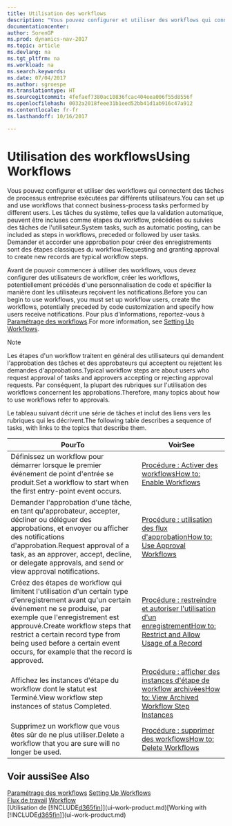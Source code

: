 ```yaml
---
title: Utilisation des workflows
description: "Vous pouvez configurer et utiliser des workflows qui connectent des tâches de processus entreprise exécutées par différents utilisateurs. Les tâches du système, telles que la validation automatique, peuvent être incluses comme étapes du workflow, précédées ou suivies des tâches de l'utilisateur. Demander et accorder une approbation pour créer des enregistrements sont des étapes classiques du workflow."
documentationcenter: 
author: SorenGP
ms.prod: dynamics-nav-2017
ms.topic: article
ms.devlang: na
ms.tgt_pltfrm: na
ms.workload: na
ms.search.keywords: 
ms.date: 07/04/2017
ms.author: sgroespe
ms.translationtype: HT
ms.sourcegitcommit: 4fefaef7380ac10836fcac404eea006f55d8556f
ms.openlocfilehash: 0032a2018feee31b1eed52bb41d1ab916c47a912
ms.contentlocale: fr-fr
ms.lasthandoff: 10/16/2017

---
```

# <a name="using-workflows"></a><span data-ttu-id="da9f0-105">Utilisation des workflows</span><span class="sxs-lookup"><span data-stu-id="da9f0-105">Using Workflows</span></span>
<span data-ttu-id="da9f0-106">Vous pouvez configurer et utiliser des workflows qui connectent des tâches de processus entreprise exécutées par différents utilisateurs.</span><span class="sxs-lookup"><span data-stu-id="da9f0-106">You can set up and use workflows that connect business-process tasks performed by different users.</span></span> <span data-ttu-id="da9f0-107">Les tâches du système, telles que la validation automatique, peuvent être incluses comme étapes du workflow, précédées ou suivies des tâches de l'utilisateur.</span><span class="sxs-lookup"><span data-stu-id="da9f0-107">System tasks, such as automatic posting, can be included as steps in workflows, preceded or followed by user tasks.</span></span> <span data-ttu-id="da9f0-108">Demander et accorder une approbation pour créer des enregistrements sont des étapes classiques du workflow.</span><span class="sxs-lookup"><span data-stu-id="da9f0-108">Requesting and granting approval to create new records are typical workflow steps.</span></span>  

 <span data-ttu-id="da9f0-109">Avant de pouvoir commencer à utiliser des workflows, vous devez configurer des utilisateurs de workflow, créer les workflows, potentiellement précédés d'une personnalisation de code et spécifier la manière dont les utilisateurs reçoivent les notifications.</span><span class="sxs-lookup"><span data-stu-id="da9f0-109">Before you can begin to use workflows, you must set up workflow users, create the workflows, potentially preceded by code customization and specify how users receive notifications.</span></span> <span data-ttu-id="da9f0-110">Pour plus d'informations, reportez-vous à [Paramétrage des workflows](across-set-up-workflows.md).</span><span class="sxs-lookup"><span data-stu-id="da9f0-110">For more information, see [Setting Up Workflows](across-set-up-workflows.md).</span></span>  

> [!NOTE]  
>  <span data-ttu-id="da9f0-111">Les étapes d'un workflow traitent en général des utilisateurs qui demandent l'approbation des tâches et des approbateurs qui acceptent ou rejettent les demandes d'approbations.</span><span class="sxs-lookup"><span data-stu-id="da9f0-111">Typical workflow steps are about users who request approval of tasks and approvers accepting or rejecting approval requests.</span></span> <span data-ttu-id="da9f0-112">Par conséquent, la plupart des rubriques sur l'utilisation des workflows concernent les approbations.</span><span class="sxs-lookup"><span data-stu-id="da9f0-112">Therefore, many topics about how to use workflows refer to approvals.</span></span>  

 <span data-ttu-id="da9f0-113">Le tableau suivant décrit une série de tâches et inclut des liens vers les rubriques qui les décrivent.</span><span class="sxs-lookup"><span data-stu-id="da9f0-113">The following table describes a sequence of tasks, with links to the topics that describe them.</span></span>  

|<span data-ttu-id="da9f0-114">**Pour**</span><span class="sxs-lookup"><span data-stu-id="da9f0-114">**To**</span></span>|<span data-ttu-id="da9f0-115">**Voir**</span><span class="sxs-lookup"><span data-stu-id="da9f0-115">**See**</span></span>|  
|------------|-------------|  
|<span data-ttu-id="da9f0-116">Définissez un workflow pour démarrer lorsque le premier événement de point d'entrée se produit.</span><span class="sxs-lookup"><span data-stu-id="da9f0-116">Set a workflow to start when the first entry-point event occurs.</span></span>|[<span data-ttu-id="da9f0-117">Procédure : Activer des workflows</span><span class="sxs-lookup"><span data-stu-id="da9f0-117">How to: Enable Workflows</span></span>](across-how-to-enable-workflows.md)|  
|<span data-ttu-id="da9f0-118">Demander l'approbation d'une tâche, en tant qu'approbateur, accepter, décliner ou déléguer des approbations, et envoyer ou afficher des notifications d'approbation.</span><span class="sxs-lookup"><span data-stu-id="da9f0-118">Request approval of a task, as an approver, accept, decline, or delegate approvals, and send or view approval notifications.</span></span>|[<span data-ttu-id="da9f0-119">Procédure : utilisation des flux d'approbation</span><span class="sxs-lookup"><span data-stu-id="da9f0-119">How to: Use Approval Workflows</span></span>](across-how-use-approval-workflows.md)|  
|<span data-ttu-id="da9f0-120">Créez des étapes de workflow qui limitent l'utilisation d'un certain type d'enregistrement avant qu'un certain événement ne se produise, par exemple que l'enregistrement est approuvé.</span><span class="sxs-lookup"><span data-stu-id="da9f0-120">Create workflow steps that restrict a certain record type from being used before a certain event occurs, for example that the record is approved.</span></span>|[<span data-ttu-id="da9f0-121">Procédure : restreindre et autoriser l'utilisation d'un enregistrement</span><span class="sxs-lookup"><span data-stu-id="da9f0-121">How to: Restrict and Allow Usage of a Record</span></span>](across-how-to-restrict-and-allow-usage-of-a-record.md)|  
|<span data-ttu-id="da9f0-122">Affichez les instances d'étape du workflow dont le statut est Terminé.</span><span class="sxs-lookup"><span data-stu-id="da9f0-122">View workflow step instances of status Completed.</span></span>|[<span data-ttu-id="da9f0-123">Procédure : afficher des instances d'étape de workflow archivées</span><span class="sxs-lookup"><span data-stu-id="da9f0-123">How to: View Archived Workflow Step Instances</span></span>](across-how-to-view-archived-workflow-step-instances.md)|  
|<span data-ttu-id="da9f0-124">Supprimez un workflow que vous êtes sûr de ne plus utiliser.</span><span class="sxs-lookup"><span data-stu-id="da9f0-124">Delete a workflow that you are sure will no longer be used.</span></span>|[<span data-ttu-id="da9f0-125">Procédure : supprimer des workflows</span><span class="sxs-lookup"><span data-stu-id="da9f0-125">How to: Delete Workflows</span></span>](across-how-to-delete-workflows.md)|  

## <a name="see-also"></a><span data-ttu-id="da9f0-126">Voir aussi</span><span class="sxs-lookup"><span data-stu-id="da9f0-126">See Also</span></span>  
<span data-ttu-id="da9f0-127">[Paramétrage des workflows](across-set-up-workflows.md) </span><span class="sxs-lookup"><span data-stu-id="da9f0-127">[Setting Up Workflows](across-set-up-workflows.md) </span></span>  
<span data-ttu-id="da9f0-128">[Flux de travail](across-workflow.md) </span><span class="sxs-lookup"><span data-stu-id="da9f0-128">[Workflow](across-workflow.md) </span></span>  
<span data-ttu-id="da9f0-129">[Utilisation de [!INCLUDE[d365fin](includes/d365fin_md.md)]](ui-work-product.md)</span><span class="sxs-lookup"><span data-stu-id="da9f0-129">[Working with [!INCLUDE[d365fin](includes/d365fin_md.md)]](ui-work-product.md)</span></span>


